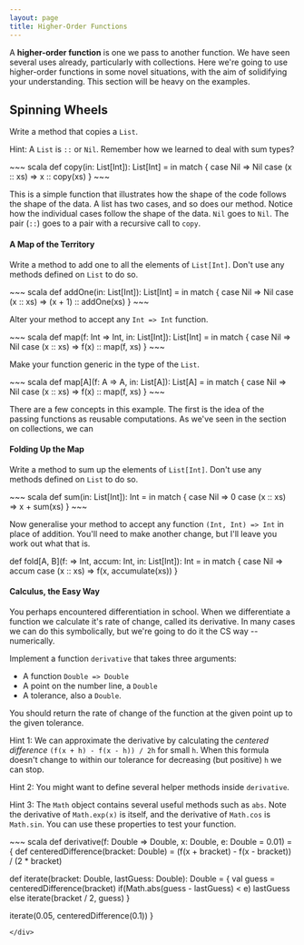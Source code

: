 ```yaml
---
layout: page
title: Higher-Order Functions
---
```


A **higher-order function** is one we pass to another function. We have seen several uses already, particularly with collections. Here we're going to use higher-order functions in some novel situations, with the aim of solidifying your understanding. This section will be heavy on the examples.

## Spinning Wheels

Write a method that copies a `List`.

Hint: A `List` is `::` or `Nil`. Remember how we learned to deal with sum types?

<div class="solution">
~~~ scala
def copy(in: List[Int]): List[Int] =
  in match {
    case Nil => Nil
    case (x :: xs) => x :: copy(xs)
  }
~~~
</div>

This is a simple function that illustrates how the shape of the code follows the shape of the data. A list has two cases, and so does our method. Notice how the individual cases follow the shape of the data. `Nil` goes to `Nil`. The pair (`::`) goes to a pair with a recursive call to `copy`.

#### A Map of the Territory

Write a method to add one to all the elements of `List[Int]`. Don't use any methods defined on `List` to do so.

<div class="solution">
~~~ scala
def addOne(in: List[Int]): List[Int] =
  in match {
    case Nil => Nil
    case (x :: xs) => (x + 1) :: addOne(xs)
  }
~~~
</div>

Alter your method to accept any `Int => Int` function.

<div class="solution">
~~~ scala
def map(f: Int => Int, in: List[Int]): List[Int] =
  in match {
    case Nil => Nil
    case (x :: xs) => f(x) :: map(f, xs)
  }
~~~
</div>

Make your function generic in the type of the `List`.

<div class="solution">
~~~ scala
def map[A](f: A => A, in: List[A]): List[A] =
  in match {
    case Nil => Nil
    case (x :: xs) => f(x) :: map(f, xs)
  }
~~~
</div>

There are a few concepts in this example. The first is the idea of the passing functions as reusable computations. As we've seen in the section on collections, we can

#### Folding Up the Map

Write a method to sum up the elements of `List[Int]`. Don't use any methods defined on `List` to do so.

<div class="solution">
~~~ scala
def sum(in: List[Int]): Int =
  in match {
    case Nil => 0
    case (x :: xs) => x + sum(xs)
  }
~~~
</div>

Now generalise your method to accept any function `(Int, Int) => Int` in place of addition. You'll need to make another change, but I'll leave you work out what that is.

<div class="solution>
~~~ scala
def accumulate(f: (Int, Int) => Int, accum: Int, in: List[Int]): Int =
  in match {
    case Nil => accum
    case (x :: xs) => f(x,  accumulate(xs))
  }
~~~
</div>

Now generalise your method to be generic over the type of `List`. What is this function conventionally called?

<div class="solution">
def fold[A, B](f:  => Int, accum: Int, in: List[Int]): Int =
  in match {
    case Nil => accum
    case (x :: xs) => f(x,  accumulate(xs))
  }
</div>

#### Calculus, the Easy Way

You perhaps encountered differentiation in school. When we differentiate a function we calculate it's rate of change, called its derivative. In many cases we can do this symbolically, but we're going to do it the CS way -- numerically.

Implement a function `derivative` that takes three arguments:

* A function `Double => Double`
* A point on the number line, a `Double`
* A tolerance, also a `Double`.

You should return the rate of change of the function at the given point up to the given tolerance.

Hint 1: We can approximate the derivative by calculating the *centered difference* `(f(x + h) - f(x - h)) / 2h` for small `h`. When this formula doesn't change to within our tolerance for decreasing (but positive) `h` we can stop.

Hint 2: You might want to define several helper methods inside `derivative`.

Hint 3: The `Math` object contains several useful methods such as `abs`. Note the derivative of `Math.exp(x)` is itself, and the derivative of `Math.cos` is `Math.sin`. You can use these properties to test your function.

<div class="solution">
~~~ scala
def derivative(f: Double => Double, x: Double, e: Double = 0.01) = {
  def centeredDifference(bracket: Double) =
    (f(x + bracket) - f(x - bracket)) / (2 * bracket)

  def iterate(bracket: Double, lastGuess: Double): Double = {
    val guess = centeredDifference(bracket)
    if(Math.abs(guess - lastGuess) < e)
      lastGuess
    else
      iterate(bracket / 2, guess)
  }

  iterate(0.05, centeredDifference(0.1))
}
~~~
</div>
